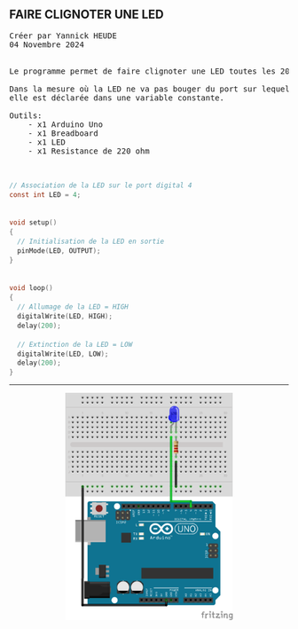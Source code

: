 ## FAIRE CLIGNOTER UNE LED

<pre>
Créer par Yannick HEUDE
04 Novembre 2024


Le programme permet de faire clignoter une LED toutes les 200 millisecondes (0.2 secondes).

Dans la mesure où la LED ne va pas bouger du port sur lequel elle est connectée,
elle est déclarée dans une variable constante.

Outils:
    - x1 Arduino Uno
    - x1 Breadboard
    - x1 LED
    - x1 Resistance de 220 ohm
</pre>

<br>

```c
// Association de la LED sur le port digital 4
const int LED = 4;


void setup()
{
  // Initialisation de la LED en sortie
  pinMode(LED, OUTPUT);
}


void loop()
{
  // Allumage de la LED = HIGH
  digitalWrite(LED, HIGH);
  delay(200);

  // Extinction de la LED = LOW
  digitalWrite(LED, LOW);
  delay(200);
}
```

---

<div align="center">
    <img
        src="https://github.com/AyckinnLisa/arduino/blob/main/LED/pics/01.png"
        style="width:60%">
</div>
